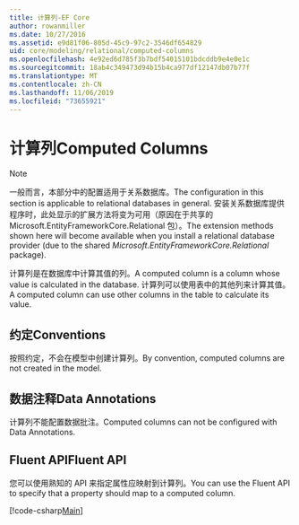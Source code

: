 ```yaml
---
title: 计算列-EF Core
author: rowanmiller
ms.date: 10/27/2016
ms.assetid: e9d81f06-805d-45c9-97c2-3546df654829
uid: core/modeling/relational/computed-columns
ms.openlocfilehash: 4e92ed6d785f3b7bdf54015101bdcddb9e4e0e1c
ms.sourcegitcommit: 18ab4c349473d94b15b4ca977df12147db07b77f
ms.translationtype: MT
ms.contentlocale: zh-CN
ms.lasthandoff: 11/06/2019
ms.locfileid: "73655921"
---
```

# <a name="computed-columns"></a><span data-ttu-id="e16c2-102">计算列</span><span class="sxs-lookup"><span data-stu-id="e16c2-102">Computed Columns</span></span>

> [!NOTE]  
> <span data-ttu-id="e16c2-103">一般而言，本部分中的配置适用于关系数据库。</span><span class="sxs-lookup"><span data-stu-id="e16c2-103">The configuration in this section is applicable to relational databases in general.</span></span> <span data-ttu-id="e16c2-104">安装关系数据库提供程序时，此处显示的扩展方法将变为可用（原因在于共享的 Microsoft.EntityFrameworkCore.Relational 包）。</span><span class="sxs-lookup"><span data-stu-id="e16c2-104">The extension methods shown here will become available when you install a relational database provider (due to the shared *Microsoft.EntityFrameworkCore.Relational* package).</span></span>

<span data-ttu-id="e16c2-105">计算列是在数据库中计算其值的列。</span><span class="sxs-lookup"><span data-stu-id="e16c2-105">A computed column is a column whose value is calculated in the database.</span></span> <span data-ttu-id="e16c2-106">计算列可以使用表中的其他列来计算其值。</span><span class="sxs-lookup"><span data-stu-id="e16c2-106">A computed column can use other columns in the table to calculate its value.</span></span>

## <a name="conventions"></a><span data-ttu-id="e16c2-107">约定</span><span class="sxs-lookup"><span data-stu-id="e16c2-107">Conventions</span></span>

<span data-ttu-id="e16c2-108">按照约定，不会在模型中创建计算列。</span><span class="sxs-lookup"><span data-stu-id="e16c2-108">By convention, computed columns are not created in the model.</span></span>

## <a name="data-annotations"></a><span data-ttu-id="e16c2-109">数据注释</span><span class="sxs-lookup"><span data-stu-id="e16c2-109">Data Annotations</span></span>

<span data-ttu-id="e16c2-110">计算列不能配置数据批注。</span><span class="sxs-lookup"><span data-stu-id="e16c2-110">Computed columns can not be configured with Data Annotations.</span></span>

## <a name="fluent-api"></a><span data-ttu-id="e16c2-111">Fluent API</span><span class="sxs-lookup"><span data-stu-id="e16c2-111">Fluent API</span></span>

<span data-ttu-id="e16c2-112">您可以使用熟知的 API 来指定属性应映射到计算列。</span><span class="sxs-lookup"><span data-stu-id="e16c2-112">You can use the Fluent API to specify that a property should map to a computed column.</span></span>

[!code-csharp[Main](../../../../samples/core/Modeling/FluentAPI/Relational/ComputedColumn.cs?name=ComputedColumn&highlight=9)]
